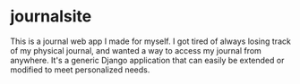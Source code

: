 # journalsite

This is a journal web app I made for myself.
I got tired of always losing track of my physical journal, and wanted a way to access my journal from anywhere.
It's a generic Django application that can easily be extended or modified to meet personalized needs.
